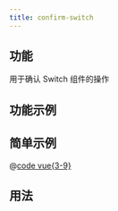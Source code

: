 ```yaml
---
title: confirm-switch
---
```


## 功能

用于确认 Switch 组件的操作

## 功能示例

<Example />

## 简单示例

<Simple />

@[code vue{3-9}](@/components/confirm-switch/docs/simple.vue)

## 用法

<Usage />

<script setup>
import Example from "@/components/confirm-switch/docs/example.vue";
import Simple from "@/components/confirm-switch/docs/simple.vue";
import Usage from "@/components/confirm-switch/docs/usage.vue";
</script>